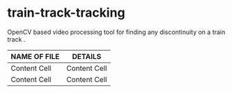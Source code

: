 # train-track-tracking
OpenCV based video processing tool for finding any discontinuity on a train track . 


| NAME OF FILE   | DETAILS   | 
| ------------- | ------------- |
| Content Cell  | Content Cell  |
| Content Cell  | Content Cell  |
